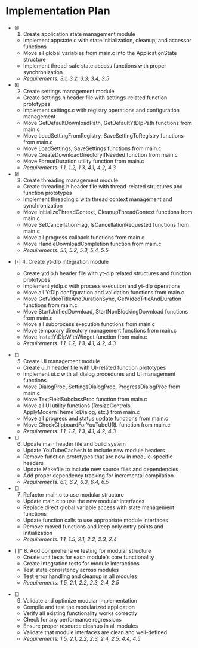 # Implementation Plan

- [x] 1. Create application state management module

  - Implement appstate.c with state initialization, cleanup, and accessor functions
  - Move all global variables from main.c into the ApplicationState structure
  - Implement thread-safe state access functions with proper synchronization
  - _Requirements: 3.1, 3.2, 3.3, 3.4, 3.5_

- [x] 2. Create settings management module

  - Create settings.h header file with settings-related function prototypes
  - Implement settings.c with registry operations and configuration management
  - Move GetDefaultDownloadPath, GetDefaultYtDlpPath functions from main.c
  - Move LoadSettingFromRegistry, SaveSettingToRegistry functions from main.c
  - Move LoadSettings, SaveSettings functions from main.c
  - Move CreateDownloadDirectoryIfNeeded function from main.c
  - Move FormatDuration utility function from main.c
  - _Requirements: 1.1, 1.2, 1.3, 4.1, 4.2, 4.3_

- [x] 3. Create threading management module


  - Create threading.h header file with thread-related structures and function prototypes
  - Implement threading.c with thread context management and synchronization
  - Move InitializeThreadContext, CleanupThreadContext functions from main.c
  - Move SetCancellationFlag, IsCancellationRequested functions from main.c
  - Move all progress callback functions from main.c
  - Move HandleDownloadCompletion function from main.c
  - _Requirements: 5.1, 5.2, 5.3, 5.4, 5.5_

- [-] 4. Create yt-dlp integration module

  - Create ytdlp.h header file with yt-dlp related structures and function prototypes
  - Implement ytdlp.c with process execution and yt-dlp operations
  - Move all YtDlp configuration and validation functions from main.c
  - Move GetVideoTitleAndDurationSync, GetVideoTitleAndDuration functions from main.c
  - Move StartUnifiedDownload, StartNonBlockingDownload functions from main.c
  - Move all subprocess execution functions from main.c
  - Move temporary directory management functions from main.c
  - Move InstallYtDlpWithWinget function from main.c
  - _Requirements: 1.1, 1.2, 1.3, 4.1, 4.2, 4.3_

- [ ] 5. Create UI management module
  - Create ui.h header file with UI-related function prototypes
  - Implement ui.c with all dialog procedures and UI management functions
  - Move DialogProc, SettingsDialogProc, ProgressDialogProc from main.c
  - Move TextFieldSubclassProc function from main.c
  - Move all UI utility functions (ResizeControls, ApplyModernThemeToDialog, etc.) from main.c
  - Move all progress and status update functions from main.c
  - Move CheckClipboardForYouTubeURL function from main.c
  - _Requirements: 1.1, 1.2, 1.3, 4.1, 4.2, 4.3_

- [ ] 6. Update main header file and build system
  - Update YouTubeCacher.h to include new module headers
  - Remove function prototypes that are now in module-specific headers
  - Update Makefile to include new source files and dependencies
  - Add proper dependency tracking for incremental compilation
  - _Requirements: 6.1, 6.2, 6.3, 6.4, 6.5_

- [ ] 7. Refactor main.c to use modular structure
  - Update main.c to use the new modular interfaces
  - Replace direct global variable access with state management functions
  - Update function calls to use appropriate module interfaces
  - Remove moved functions and keep only entry points and initialization
  - _Requirements: 1.1, 1.5, 2.1, 2.2, 2.3, 2.4_

- [ ]* 8. Add comprehensive testing for modular structure
  - Create unit tests for each module's core functionality
  - Create integration tests for module interactions
  - Test state consistency across modules
  - Test error handling and cleanup in all modules
  - _Requirements: 1.5, 2.1, 2.2, 2.3, 2.4, 2.5_

- [ ] 9. Validate and optimize modular implementation
  - Compile and test the modularized application
  - Verify all existing functionality works correctly
  - Check for any performance regressions
  - Ensure proper resource cleanup in all modules
  - Validate that module interfaces are clean and well-defined
  - _Requirements: 1.5, 2.1, 2.2, 2.3, 2.4, 2.5, 4.4, 4.5_
